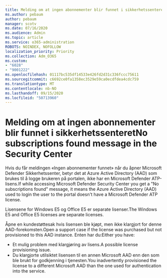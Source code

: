 ```yaml
---
title: Melding om at ingen abonnementer blir funnet i sikkerhetssenteret
ms.author: pebaum
author: pebaum
manager: scotv
ms.date: 07/16/2020
ms.audience: Admin
ms.topic: article
ms.service: o365-administration
ROBOTS: NOINDEX, NOFOLLOW
localization_priority: Priority
ms.collection: Adm_O365
ms.custom:
- "6028"
- "9001222"
ms.openlocfilehash: 01117bc535df14533e426fd2d31c336fccc75611
ms.sourcegitcommit: c6692ce0fa1358ec3529e59ca0ecdfdea4cdc759
ms.translationtype: MT
ms.contentlocale: nb-NO
ms.lasthandoff: 09/15/2020
ms.locfileid: "50713960"
---
```

# <a name="no-subscriptions-found-message-in-the-security-center"></a><span data-ttu-id="25077-102">Melding om at ingen abonnementer blir funnet i sikkerhetssenteret</span><span class="sxs-lookup"><span data-stu-id="25077-102">No subscriptions found message in the Security Center</span></span>

<span data-ttu-id="25077-103">Hvis du får meldingen «Ingen abonnementer funnet» når du åpner Microsoft Defender Sikkerhetssenter, betyr det at Azure Active Directory (AAD) som brukes til å logge brukeren på portalen, ikke har en Microsoft Defender ATP-lisens.</span><span class="sxs-lookup"><span data-stu-id="25077-103">If while accessing Microsoft Defender Security Center you get a  "No subscriptions found" message, it means the Azure Active Directory (AAD) used to login the user to the portal doesn't have a Microsoft Defender ATP license.</span></span>  

<span data-ttu-id="25077-104">Lisensene for Windows E5 og Office E5 er separate lisenser.</span><span class="sxs-lookup"><span data-stu-id="25077-104">The Windows E5 and Office E5 licenses are separate licenses.</span></span>

<span data-ttu-id="25077-105">Åpne en kundestøttesak hvis lisensen ble kjøpt, men ikke klargjort for denne AAD-forekomsten.</span><span class="sxs-lookup"><span data-stu-id="25077-105">Open a support case if the license was purchased but not provisioned to this AAD instance.</span></span> <span data-ttu-id="25077-106">Enten har du:</span><span class="sxs-lookup"><span data-stu-id="25077-106">Either you have:</span></span> <br/>
-   <span data-ttu-id="25077-107">Et mulig problem med klargjøring av lisens.</span><span class="sxs-lookup"><span data-stu-id="25077-107">A possible license provisioning issue.</span></span><br/>
-   <span data-ttu-id="25077-108">Du klargjorte utilsiktet lisensen til en annen Microsoft AAD enn den som ble brukt for godkjenning i tjenesten.</span><span class="sxs-lookup"><span data-stu-id="25077-108">You inadvertently provisioned the license to a different Microsoft AAD than the one used for authentication into the service.</span></span>